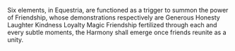 Six elements, in Equestria, are functioned as a trigger to summon the power of Friendship, whose demonstrations respectively are
Generous
Honesty
Laughter
Kindness
Loyalty
Magic
Friendship fertilized through each and every subtle moments, the Harmony shall emerge once friends reunite as a unity.
